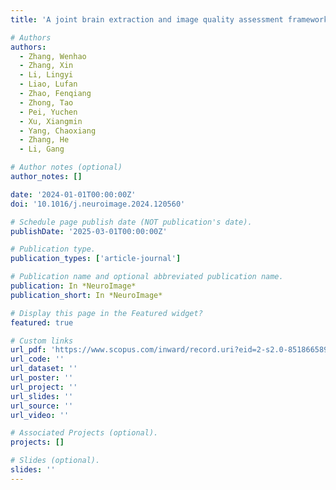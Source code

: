 ```yaml
---
title: 'A joint brain extraction and image quality assessment framework for fetal brain MRI slices'

# Authors
authors:
  - Zhang, Wenhao
  - Zhang, Xin
  - Li, Lingyi
  - Liao, Lufan
  - Zhao, Fenqiang
  - Zhong, Tao
  - Pei, Yuchen
  - Xu, Xiangmin
  - Yang, Chaoxiang
  - Zhang, He
  - Li, Gang

# Author notes (optional)
author_notes: []

date: '2024-01-01T00:00:00Z'
doi: '10.1016/j.neuroimage.2024.120560'

# Schedule page publish date (NOT publication's date).
publishDate: '2025-03-01T00:00:00Z'

# Publication type.
publication_types: ['article-journal']

# Publication name and optional abbreviated publication name.
publication: In *NeuroImage*
publication_short: In *NeuroImage*

# Display this page in the Featured widget?
featured: true

# Custom links
url_pdf: 'https://www.scopus.com/inward/record.uri?eid=2-s2.0-85186658966&doi=10.1016%2fj.neuroimage.2024.120560&partnerID=40&md5=4499ee3f824e5fc907421563e39ac05e'
url_code: ''
url_dataset: ''
url_poster: ''
url_project: ''
url_slides: ''
url_source: ''
url_video: ''

# Associated Projects (optional).
projects: []

# Slides (optional).
slides: ''
---
```


